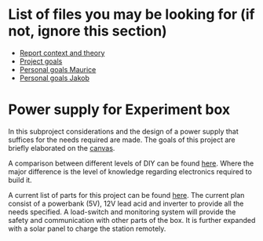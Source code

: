 # List of files you may be looking for (if not, ignore this section)
- [Report context and theory](./documentation/report_context_theory.md)
- [Project goals](./documentation/project_foals.md)
- [Personal goals Maurice](./documentation/Personal_Goals_Maurice.md)
- [Personal goals Jakob](./documentation/personal_goals_jakob.md)

# Power supply for Experiment box

In this subproject considerations and the design of a power supply that suffices for the needs required are made.
The goals of this project are briefly elaborated on the [canvas](./documentation/project_canvas_ps.pptx).

A comparison between different levels of DIY can be found [here](./documentation/Comparison_powerbank_DIY.md).
Where the major difference is the level of knowledge regarding electronics required to build it.


A current list of parts for this project can be found [here](./documentation/list_of_components.md).
The current plan consist of a powerbank (5V), 12V lead acid and inverter to provide all the needs specified.
A load-switch and monitoring system will provide the safety and communication with other parts of the box.
It is further expanded with a solar panel to charge the station remotely.